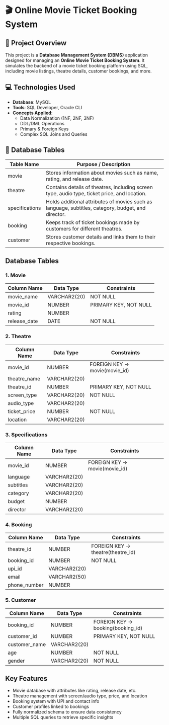 # 🎬 Online Movie Ticket Booking System

## 📌 Project Overview

This project is a **Database Management System (DBMS)** application designed for managing an **Online Movie Ticket Booking System**. It simulates the backend of a movie ticket booking platform using SQL, including movie listings, theatre details, customer bookings, and more.

## 💻 Technologies Used

- **Database**: MySQL
- **Tools**: SQL Developer, Oracle CLI
- **Concepts Applied**:
  - Data Normalization (1NF, 2NF, 3NF)
  - DDL/DML Operations
  - Primary & Foreign Keys
  - Complex SQL Joins and Queries
    

## 📌 Database Tables

| Table Name       | Purpose / Description                                                                              |
|------------------|----------------------------------------------------------------------------------------------------|
| movie            | Stores information about movies such as name, rating, and release date.                            |
| theatre          | Contains details of theatres, including screen type, audio type, ticket price, and location.       |
| specifications   | Holds additional attributes of movies such as language, subtitles, category, budget, and director. |
| booking          | Keeps track of ticket bookings made by customers for different theatres.                           |
| customer         | Stores customer details and links them to their respective bookings.                               |


## Database Tables  

### 1. **Movie**
| Column Name   | Data Type       | Constraints          |
|---------------|----------------|-----------------------|
| movie_name    | VARCHAR2(20)   | NOT NULL              |
| movie_id      | NUMBER         | PRIMARY KEY, NOT NULL |
| rating        | NUMBER         |                       |
| release_date  | DATE           | NOT NULL              |


### 2. **Theatre**
| Column Name   | Data Type       | Constraints                  |
|---------------|----------------|-------------------------------|
| movie_id      | NUMBER         | FOREIGN KEY → movie(movie_id) |
| theatre_name  | VARCHAR2(20)   |                               |
| theatre_id    | NUMBER         | PRIMARY KEY, NOT NULL         |
| screen_type   | VARCHAR2(20)   | NOT NULL                      |
| audio_type    | VARCHAR2(20)   |                               |
| ticket_price  | NUMBER         | NOT NULL                      |
| location      | VARCHAR2(20)   |                               |


### 3. **Specifications**
| Column Name   | Data Type       | Constraints                  |
|---------------|----------------|-------------------------------|
| movie_id      | NUMBER         | FOREIGN KEY → movie(movie_id) |
| language      | VARCHAR2(20)   |                               |
| subtitles     | VARCHAR2(20)   |                               |
| category      | VARCHAR2(20)   |                               |
| budget        | NUMBER         |                               |
| director      | VARCHAR2(20)   |                               |


### 4. **Booking**
| Column Name   | Data Type      | Constraints                       |
|---------------|----------------|-----------------------------------|
| theatre_id    | NUMBER         | FOREIGN KEY → theatre(theatre_id) |
| booking_id    | NUMBER         | NOT NULL                          |
| upi_id        | VARCHAR2(20)   |                                   | 
| email         | VARCHAR2(50)   |                                   |
| phone_number  | NUMBER         |                                   |


### 5. **Customer**
| Column Name    | Data Type       | Constraints                      |
|----------------|----------------|-----------------------------------|
| booking_id     | NUMBER         | FOREIGN KEY → booking(booking_id) |
| customer_id    | NUMBER         | PRIMARY KEY, NOT NULL             |
| customer_name  | VARCHAR2(20)   |                                   |
| age            | NUMBER         | NOT NULL                          |
| gender         | VARCHAR2(20)   | NOT NULL                          |


##  Key Features

- Movie database with attributes like rating, release date, etc.
- Theatre management with screen/audio type, price, and location
- Booking system with UPI and contact info
- Customer profiles linked to bookings
- Fully normalized schema to ensure data consistency
- Multiple SQL queries to retrieve specific insights
